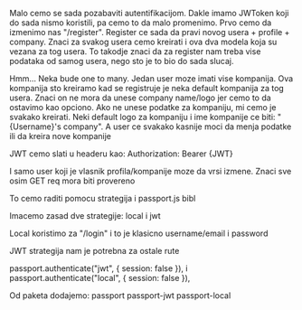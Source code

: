 Malo cemo se sada pozabaviti autentifikacijom.
Dakle imamo JWToken koji do sada nismo koristili, pa cemo to da malo promenimo.
Prvo cemo da izmenimo nas "/register". Register ce sada da pravi novog usera + profile + company. Znaci za svakog usera cemo kreirati i ova dva modela koja su vezana za tog usera. To takodje znaci da za register nam treba vise podataka od samog usera, nego sto je to bio do sada slucaj.

Hmm... Neka bude one to many. Jedan user moze imati vise kompanija.
Ova kompanija sto kreiramo kad se registruje je neka default kompanija za tog usera. Znaci on ne mora da unese company name/logo jer cemo to da ostavimo kao opciono. Ako ne unese podatke za kompaniju, mi cemo je svakako kreirati. Neki default logo za kompaniju i ime kompanije ce biti: "{Username}'s company". A user ce svakako kasnije moci da menja podatke ili da kreira nove kompanije

JWT cemo slati u headeru kao:
Authorization: Bearer {JWT}

I samo user koji je vlasnik profila/kompanije moze da vrsi izmene. Znaci sve osim GET req mora biti provereno

To cemo raditi pomocu strategija i passport.js bibl

Imacemo zasad dve strategije: local i jwt

Local koristimo za "/login" i to je klasicno username/email i password

JWT strategija nam je potrebna za ostale rute

passport.authenticate("jwt", { session: false }), i
passport.authenticate("local", { session: false }),

Od paketa dodajemo:
passport
passport-jwt
passport-local
